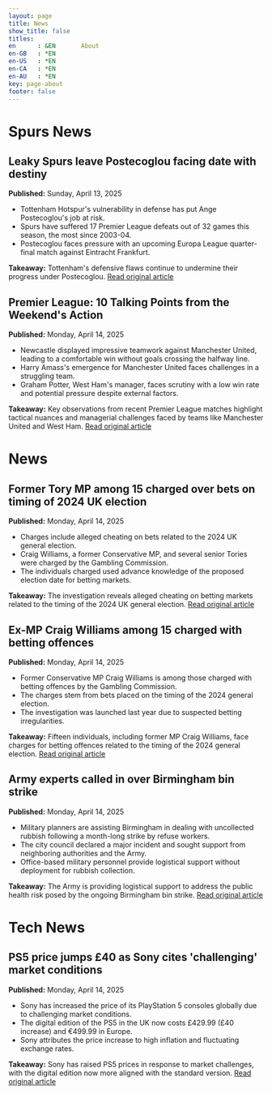 ```yaml
---
layout: page
title: News
show_title: false
titles:
en      : &EN       About
en-GB   : *EN
en-US   : *EN
en-CA   : *EN
en-AU   : *EN
key: page-about
footer: false
---
```



# Spurs News
## Leaky Spurs leave Postecoglou facing date with destiny
**Published:** Sunday, April 13, 2025

- Tottenham Hotspur's vulnerability in defense has put Ange Postecoglou's job at risk.
- Spurs have suffered 17 Premier League defeats out of 32 games this season, the most since 2003-04.
- Postecoglou faces pressure with an upcoming Europa League quarter-final match against Eintracht Frankfurt.

**Takeaway:** Tottenham's defensive flaws continue to undermine their progress under Postecoglou.
[Read original article](https://www.bbc.com/sport/football/articles/c0jz42d8442o)

## Premier League: 10 Talking Points from the Weekend's Action
**Published:** Monday, April 14, 2025

- Newcastle displayed impressive teamwork against Manchester United, leading to a comfortable win without goals crossing the halfway line.
- Harry Amass's emergence for Manchester United faces challenges in a struggling team.
- Graham Potter, West Ham's manager, faces scrutiny with a low win rate and potential pressure despite external factors.

**Takeaway:** Key observations from recent Premier League matches highlight tactical nuances and managerial challenges faced by teams like Manchester United and West Ham.
[Read original article](https://www.theguardian.com/football/2025/apr/14/premier-league-10-talking-points-from-the-weekends-action)

# News

## Former Tory MP among 15 charged over bets on timing of 2024 UK election
**Published:** Monday, April 14, 2025

- Charges include alleged cheating on bets related to the 2024 UK general election.
- Craig Williams, a former Conservative MP, and several senior Tories were charged by the Gambling Commission.
- The individuals charged used advance knowledge of the proposed election date for betting markets.

**Takeaway:** The investigation reveals alleged cheating on betting markets related to the timing of the 2024 UK general election. [Read original article](https://www.theguardian.com/uk-news/2025/apr/14/gambling-commission-charges-15-over-bets-into-timing-of-2024-general-election)

## Ex-MP Craig Williams among 15 charged with betting offences
**Published:** Monday, April 14, 2025

- Former Conservative MP Craig Williams is among those charged with betting offences by the Gambling Commission.
- The charges stem from bets placed on the timing of the 2024 general election.
- The investigation was launched last year due to suspected betting irregularities.

**Takeaway:** Fifteen individuals, including former MP Craig Williams, face charges for betting offences related to the timing of the 2024 general election. [Read original article](https://www.bbc.com/news/articles/c230pvpdek9o)

## Army experts called in over Birmingham bin strike
**Published:** Monday, April 14, 2025

- Military planners are assisting Birmingham in dealing with uncollected rubbish following a month-long strike by refuse workers.
- The city council declared a major incident and sought support from neighboring authorities and the Army.
- Office-based military personnel provide logistical support without deployment for rubbish collection.

**Takeaway:** The Army is providing logistical support to address the public health risk posed by the ongoing Birmingham bin strike. [Read original article](https://www.bbc.com/news/articles/cgkg34j0d76o)

# Tech News

## PS5 price jumps £40 as Sony cites 'challenging' market conditions
**Published:** Monday, April 14, 2025

- Sony has increased the price of its PlayStation 5 consoles globally due to challenging market conditions.
- The digital edition of the PS5 in the UK now costs £429.99 (£40 increase) and €499.99 in Europe.
- Sony attributes the price increase to high inflation and fluctuating exchange rates.

**Takeaway:** Sony has raised PS5 prices in response to market challenges, with the digital edition now more aligned with the standard version. [Read original article](https://www.bbc.com/news/articles/ce82391x2kyo)

